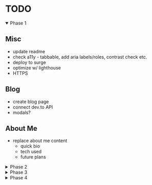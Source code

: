 # TODO

<details open>

  <summary>Phase 1</summary>

## Misc

- update readme
- check a11y - tabbable, add aria labels/roles, contrast check etc.
- deploy to surge
- optimize w/ lighthouse
- HTTPS

## Blog

- create blog page
- connect dev.to API
- modals?

## About Me

- replace about me content
  - quick bio
  - tech used
  - future plans

</details>

<details>

  <summary>Phase 2</summary>

## Nav

- add a light mode toggle
- add resume button


## Projects

- Add more details about each project
  - add text on hover like [this](https://mattfarley.ca/) with the overlays
  - add hide/show arrow on mobile?
  - use modals?
- Replace tribute page with calc

</details>

<details>

  <summary>Phase 3</summary>

- Migrate to React
- Add testing
- Deploy on Netlify

</details>

<details>

  <summary>Phase 4</summary>

- Add Gatsby

 </details>
